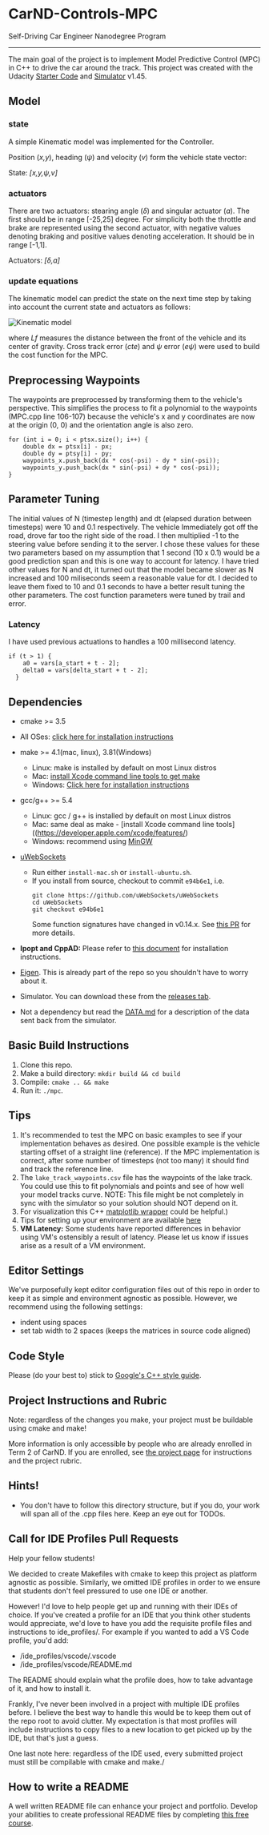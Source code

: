# CarND-Controls-MPC
Self-Driving Car Engineer Nanodegree Program

---

The main goal of the project is to implement Model Predictive Control (MPC) in C++ to drive the car around the track. This project was created with the Udacity [Starter Code](https://github.com/udacity/CarND-MPC-Project) and [Simulator](https://github.com/udacity/self-driving-car-sim/releases) v1.45.

## Model

### state 

A simple Kinematic model was implemented for the Controller. 

Position (_x,y_), heading (_ψ_) and velocity (_v_) form the vehicle state vector:

State: _[x,y,ψ,v]_

### actuators 

There are two actuators: stearing angle (_δ_) and singular actuator (_a_). The first should be in range [-25,25] degree. For simplicity both the throttle and brake are represented using the second actuator, with negative values denoting braking and positive values denoting acceleration. It should be in range [-1,1].

Actuators: _[δ,a]_

### update equations

The kinematic model can predict the state on the next time step by taking into account the current state and actuators as follows:

![Kinematic model](eqs.png)

where _Lf_ measures the distance between the front of the vehicle and its center of gravity. Cross track error (_cte_) and _ψ_ error (_eψ_) were used to build the cost function for the MPC.

## Preprocessing Waypoints

The waypoints are preprocessed by transforming them to the vehicle's perspective. This simplifies the process to fit a polynomial to the waypoints (MPC.cpp line 106-107) because the vehicle's x and y coordinates are now at the origin (0, 0) and the orientation angle is also zero.

```
for (int i = 0; i < ptsx.size(); i++) {
    double dx = ptsx[i] - px;
    double dy = ptsy[i] - py;
    waypoints_x.push_back(dx * cos(-psi) - dy * sin(-psi));
    waypoints_y.push_back(dx * sin(-psi) + dy * cos(-psi));
}
```
## Parameter Tuning

The initial values of N (timestep length) and dt (elapsed duration between timesteps) were 10 and 0.1 respectively. The vehicle Immediately got off the road, drove far too the right side of the road. I then multiplied -1 to the steering value before sending it to the server. I chose these values for these two parameters based on my assumption that 1 second (10 x 0.1) would be a good prediction span and this is one way to account for latency. I have tried other values for N and dt, it turned out that the model became slower as N increased and 100 miliseconds seem a reasonable value for dt. I decided to leave them fixed to 10 and 0.1 seconds to have a better result tuning the other parameters. The cost function parameters were tuned by trail and error. 

### Latency

I have used previous actuations to handles a 100 millisecond latency. 
```
if (t > 1) {
    a0 = vars[a_start + t - 2];
    delta0 = vars[delta_start + t - 2];
  }
```

## Dependencies

* cmake >= 3.5
 * All OSes: [click here for installation instructions](https://cmake.org/install/)
* make >= 4.1(mac, linux), 3.81(Windows)
  * Linux: make is installed by default on most Linux distros
  * Mac: [install Xcode command line tools to get make](https://developer.apple.com/xcode/features/)
  * Windows: [Click here for installation instructions](http://gnuwin32.sourceforge.net/packages/make.htm)
* gcc/g++ >= 5.4
  * Linux: gcc / g++ is installed by default on most Linux distros
  * Mac: same deal as make - [install Xcode command line tools]((https://developer.apple.com/xcode/features/)
  * Windows: recommend using [MinGW](http://www.mingw.org/)
* [uWebSockets](https://github.com/uWebSockets/uWebSockets)
  * Run either `install-mac.sh` or `install-ubuntu.sh`.
  * If you install from source, checkout to commit `e94b6e1`, i.e.
    ```
    git clone https://github.com/uWebSockets/uWebSockets
    cd uWebSockets
    git checkout e94b6e1
    ```
    Some function signatures have changed in v0.14.x. See [this PR](https://github.com/udacity/CarND-MPC-Project/pull/3) for more details.

* **Ipopt and CppAD:** Please refer to [this document](https://github.com/udacity/CarND-MPC-Project/blob/master/install_Ipopt_CppAD.md) for installation instructions.
* [Eigen](http://eigen.tuxfamily.org/index.php?title=Main_Page). This is already part of the repo so you shouldn't have to worry about it.
* Simulator. You can download these from the [releases tab](https://github.com/udacity/self-driving-car-sim/releases).
* Not a dependency but read the [DATA.md](./DATA.md) for a description of the data sent back from the simulator.


## Basic Build Instructions

1. Clone this repo.
2. Make a build directory: `mkdir build && cd build`
3. Compile: `cmake .. && make`
4. Run it: `./mpc`.

## Tips

1. It's recommended to test the MPC on basic examples to see if your implementation behaves as desired. One possible example
is the vehicle starting offset of a straight line (reference). If the MPC implementation is correct, after some number of timesteps
(not too many) it should find and track the reference line.
2. The `lake_track_waypoints.csv` file has the waypoints of the lake track. You could use this to fit polynomials and points and see of how well your model tracks curve. NOTE: This file might be not completely in sync with the simulator so your solution should NOT depend on it.
3. For visualization this C++ [matplotlib wrapper](https://github.com/lava/matplotlib-cpp) could be helpful.)
4.  Tips for setting up your environment are available [here](https://classroom.udacity.com/nanodegrees/nd013/parts/40f38239-66b6-46ec-ae68-03afd8a601c8/modules/0949fca6-b379-42af-a919-ee50aa304e6a/lessons/f758c44c-5e40-4e01-93b5-1a82aa4e044f/concepts/23d376c7-0195-4276-bdf0-e02f1f3c665d)
5. **VM Latency:** Some students have reported differences in behavior using VM's ostensibly a result of latency.  Please let us know if issues arise as a result of a VM environment.

## Editor Settings

We've purposefully kept editor configuration files out of this repo in order to
keep it as simple and environment agnostic as possible. However, we recommend
using the following settings:

* indent using spaces
* set tab width to 2 spaces (keeps the matrices in source code aligned)

## Code Style

Please (do your best to) stick to [Google's C++ style guide](https://google.github.io/styleguide/cppguide.html).

## Project Instructions and Rubric

Note: regardless of the changes you make, your project must be buildable using
cmake and make!

More information is only accessible by people who are already enrolled in Term 2
of CarND. If you are enrolled, see [the project page](https://classroom.udacity.com/nanodegrees/nd013/parts/40f38239-66b6-46ec-ae68-03afd8a601c8/modules/f1820894-8322-4bb3-81aa-b26b3c6dcbaf/lessons/b1ff3be0-c904-438e-aad3-2b5379f0e0c3/concepts/1a2255a0-e23c-44cf-8d41-39b8a3c8264a)
for instructions and the project rubric.

## Hints!

* You don't have to follow this directory structure, but if you do, your work
  will span all of the .cpp files here. Keep an eye out for TODOs.

## Call for IDE Profiles Pull Requests

Help your fellow students!

We decided to create Makefiles with cmake to keep this project as platform
agnostic as possible. Similarly, we omitted IDE profiles in order to we ensure
that students don't feel pressured to use one IDE or another.

However! I'd love to help people get up and running with their IDEs of choice.
If you've created a profile for an IDE that you think other students would
appreciate, we'd love to have you add the requisite profile files and
instructions to ide_profiles/. For example if you wanted to add a VS Code
profile, you'd add:

* /ide_profiles/vscode/.vscode
* /ide_profiles/vscode/README.md

The README should explain what the profile does, how to take advantage of it,
and how to install it.

Frankly, I've never been involved in a project with multiple IDE profiles
before. I believe the best way to handle this would be to keep them out of the
repo root to avoid clutter. My expectation is that most profiles will include
instructions to copy files to a new location to get picked up by the IDE, but
that's just a guess.

One last note here: regardless of the IDE used, every submitted project must
still be compilable with cmake and make./

## How to write a README
A well written README file can enhance your project and portfolio.  Develop your abilities to create professional README files by completing [this free course](https://www.udacity.com/course/writing-readmes--ud777).
